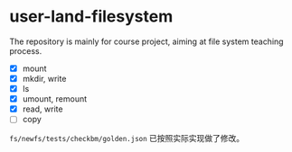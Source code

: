 # user-land-filesystem
The repository is mainly for course project, aiming at file system teaching process.

- [x] mount
- [x] mkdir, write
- [x] ls
- [x] umount, remount
- [x] read, write
- [ ] copy

`fs/newfs/tests/checkbm/golden.json` 已按照实际实现做了修改。
